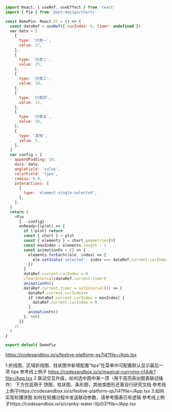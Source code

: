 ```js
import React, { useRef, useEffect } from 'react'
import { Pie } from '@ant-design/charts'

const DemoPie: React.FC = () => {
  const dataRef = useRef({ curIndex: 0, timer: undefined })
  var data = [
    {
      type: '分类一',
      value: 27,
    },
    {
      type: '分类二',
      value: 25,
    },
    {
      type: '分类三',
      value: 18,
    },
    {
      type: '分类四',
      value: 15,
    },
    {
      type: '分类五',
      value: 10,
    },
    {
      type: '其他',
      value: 5,
    },
  ]
  var config = {
    appendPadding: 10,
    data: data,
    angleField: 'value',
    colorField: 'type',
    radius: 0.9,
    interactions: [
      {
        type: 'element-single-selected',
      },
    ],
  }
  return (
    <Pie
      {...config}
      onReady={(plot) => {
        if (!plot) return
        const { chart } = plot
        const { elements } = chart.geometries[0]
        const maxIndex = elements.length - 1
        const animationFn = () => {
          elements.forEach((ele, index) => {
            ele.setState('selected', index === dataRef.current.curIndex)
          })
        }
        dataRef.current.curIndex = 0
        clearInterval(dataRef.current.timer)
        animationFn()
        dataRef.current.timer = setInterval(() => {
          dataRef.current.curIndex++
          if (dataRef.current.curIndex > maxIndex) {
            dataRef.current.curIndex = 0
          }
          animationFn()
        }, 500)
      }}
    />
  )
}

export default DemoPie
```

https://codesandbox.io/s/festive-platform-qs7i4?file=/App.tsx

1.折线图、区域折线图、柱状图中新增配置“tips”在菜单中可配置默认显示最后一项 tips
参考线上例子 https://codesandbox.io/s/magical-currying-n14dk?file=/App.tsx 2.联动交互升级，如何选中图中某一项（用于高亮突出图表联动操作）
下方仅适用于 饼图、柱状图、条形图，其他类图形还需自行研究文档
参考线上例子https://codesandbox.io/s/festive-platform-qs7i4?file=/App.tsx 3.如何实现轮播饼图
如何在轮播过程中发送联动参数，请参考图表已有逻辑
参考线上例子https://codesandbox.io/s/cranky-water-0jo03?file=/App.tsx
